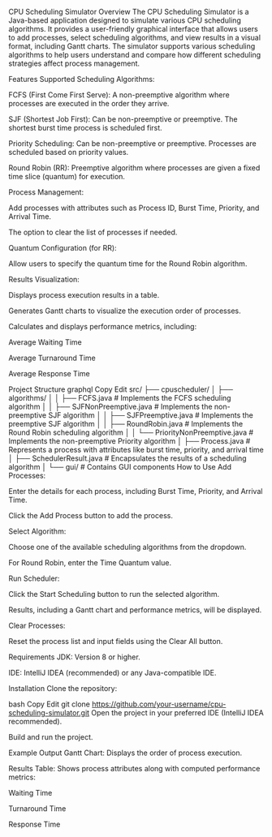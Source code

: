 
CPU Scheduling Simulator
Overview
The CPU Scheduling Simulator is a Java-based application designed to simulate various CPU scheduling algorithms. It provides a user-friendly graphical interface that allows users to add processes, select scheduling algorithms, and view results in a visual format, including Gantt charts. The simulator supports various scheduling algorithms to help users understand and compare how different scheduling strategies affect process management.

Features
Supported Scheduling Algorithms:

FCFS (First Come First Serve): A non-preemptive algorithm where processes are executed in the order they arrive.

SJF (Shortest Job First): Can be non-preemptive or preemptive. The shortest burst time process is scheduled first.

Priority Scheduling: Can be non-preemptive or preemptive. Processes are scheduled based on priority values.

Round Robin (RR): Preemptive algorithm where processes are given a fixed time slice (quantum) for execution.

Process Management:

Add processes with attributes such as Process ID, Burst Time, Priority, and Arrival Time.

The option to clear the list of processes if needed.

Quantum Configuration (for RR):

Allow users to specify the quantum time for the Round Robin algorithm.

Results Visualization:

Displays process execution results in a table.

Generates Gantt charts to visualize the execution order of processes.

Calculates and displays performance metrics, including:

Average Waiting Time

Average Turnaround Time

Average Response Time

Project Structure
graphql
Copy
Edit
src/
├── cpuscheduler/
│   ├── algorithms/
│   │   ├── FCFS.java               # Implements the FCFS scheduling algorithm
│   │   ├── SJFNonPreemptive.java   # Implements the non-preemptive SJF algorithm
│   │   ├── SJFPreemptive.java      # Implements the preemptive SJF algorithm
│   │   ├── RoundRobin.java         # Implements the Round Robin scheduling algorithm
│   │   └── PriorityNonPreemptive.java # Implements the non-preemptive Priority algorithm
│   ├── Process.java                # Represents a process with attributes like burst time, priority, and arrival time
│   ├── SchedulerResult.java        # Encapsulates the results of a scheduling algorithm
│   └── gui/                        # Contains GUI components
How to Use
Add Processes:

Enter the details for each process, including Burst Time, Priority, and Arrival Time.

Click the Add Process button to add the process.

Select Algorithm:

Choose one of the available scheduling algorithms from the dropdown.

For Round Robin, enter the Time Quantum value.

Run Scheduler:

Click the Start Scheduling button to run the selected algorithm.

Results, including a Gantt chart and performance metrics, will be displayed.

Clear Processes:

Reset the process list and input fields using the Clear All button.

Requirements
JDK: Version 8 or higher.

IDE: IntelliJ IDEA (recommended) or any Java-compatible IDE.

Installation
Clone the repository:

bash
Copy
Edit
git clone https://github.com/your-username/cpu-scheduling-simulator.git
Open the project in your preferred IDE (IntelliJ IDEA recommended).

Build and run the project.

Example Output
Gantt Chart: Displays the order of process execution.

Results Table: Shows process attributes along with computed performance metrics:

Waiting Time

Turnaround Time

Response Time

